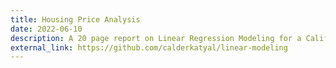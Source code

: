 ```yaml
---
title: Housing Price Analysis
date: 2022-06-10
description: A 20 page report on Linear Regression Modeling for a California Housing Dataset. The implementation is in R and uses methods like correlation analysis to explore relationships between variables and multiple linear regression to predict median house values. It also ANOVA for comparing group means, applies Tukey's post-hoc tests for detailed comparisons, and uses stepwise regression to refine and improve the predictive models.
external_link: https://github.com/calderkatyal/linear-modeling
---
```




